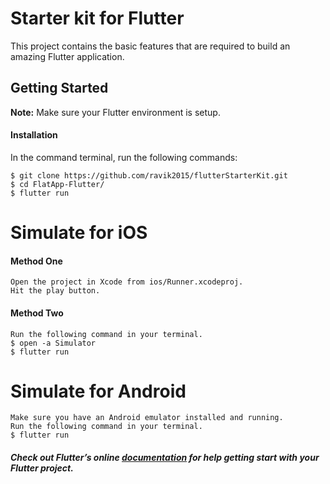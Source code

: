 # Starter kit for Flutter

This project contains the basic features that are required to build an amazing Flutter application.

## Getting Started

**Note:** Make sure your Flutter environment is setup.

#### Installation

In the command terminal, run the following commands:

    $ git clone https://github.com/ravik2015/flutterStarterKit.git
    $ cd FlatApp-Flutter/
    $ flutter run

# Simulate for iOS

#### Method One

    Open the project in Xcode from ios/Runner.xcodeproj.
    Hit the play button.

#### Method Two

    Run the following command in your terminal.
    $ open -a Simulator
    $ flutter run

# Simulate for Android

    Make sure you have an Android emulator installed and running.
    Run the following command in your terminal.
    $ flutter run

##### Check out Flutter’s online [documentation](http://flutter.io/) for help getting start with your Flutter project.
